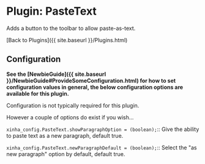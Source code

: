 # Plugin: PasteText

Adds a button to the toolbar to allow paste-as-text.

[Back to Plugins]({{ site.baseurl }}/Plugins.html)



## Configuration

**See the [NewbieGuide]({{ site.baseurl }}/NewbieGuide#ProvideSomeConfiguration.html) for how to set configuration values in general, the below configuration options are available for this plugin.**

Configuration is not typically required for this plugin.

However a couple of options do exist if you wish...

  `xinha_config.PasteText.showParagraphOption = (boolean);`::
    Give the ability to paste text as a new paragraph, default true.

  `xinha_config.PasteText.newParagraphDefault = (boolean);`::
    Select the "as new paragraph" option by default, default true.
